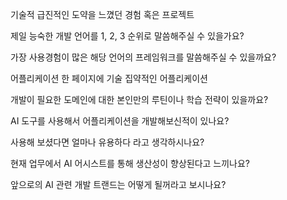 기술적 급진적인 도약을 느꼈던 경험 혹은 프로젝트

제일 능숙한 개발 언어를 1, 2, 3 순위로 말씀해주실 수 있을가요?

가장 사용경험이 많은 해당 언어의 프레임워크를 말씀해주실 수 있을까요?

어플리케이션 한 페이지에 기술 집약적인 어플리케이션

개발이 필요한 도메인에 대한 본인만의 루틴이나 학습 전략이 있을까요? 

AI 도구를 사용해서 어플리케이션을 개발해보신적이 있나요?

사용해 보셨다면 얼마나 유용하다 라고 생각하시나요?

현재 업무에서 AI 어시스트를 통해 생산성이 향상된다고 느끼나요?

앞으로의 AI 관련 개발 트랜드는 어떻게 될꺼라고 보시나요?